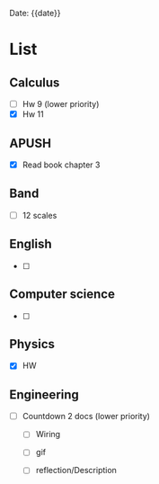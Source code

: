 Date: {{date}}
# List

## Calculus
- [ ] Hw 9 (lower priority)
- [x] Hw 11
## APUSH
- [x] Read book chapter 3 
## Band 
- [ ] 12 scales
## English
- [ ] 
## Computer science
- [ ] 
## Physics 
- [x] HW
## Engineering
- [ ] Countdown 2 docs (lower priority)
	- [ ] Wiring 
	- [ ] gif 
	- [ ] reflection/Description



